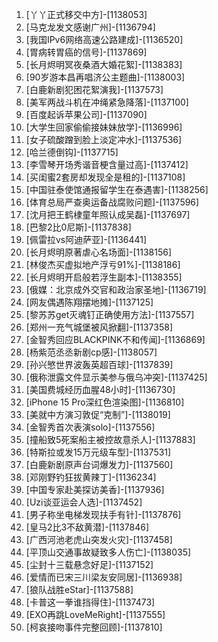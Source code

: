 
1. [丫丫正式移交中方]-[1138053]
1. [马克龙发文感谢广州]-[1136794]
1. [我国IPv6网络高速公路建成]-[1136520]
1. [胃病转胃癌的信号]-[1137869]
1. [长月烬明冥夜桑酒大婚花絮]-[1138383]
1. [90岁游本昌再唱济公主题曲]-[1138003]
1. [白鹿新剧犯困花絮演我]-[1137573]
1. [美军两战斗机在冲绳紧急降落]-[1137100]
1. [百度起诉苹果公司]-[1137090]
1. [大学生回家偷偷接妹妹放学]-[1136996]
1. [女子硫酸蹭到脸上淡定冲水]-[1137536]
1. [哈兰德倒钩]-[1137715]
1. [李雪琴开场秀谐音梗含量过高]-[1137412]
1. [买闺蜜2套房却发现全是租的]-[1137108]
1. [中国驻泰使馆通报留学生在泰遇害]-[1138256]
1. [体育总局严查奥运备战腐败问题]-[1137596]
1. [沈月把王鹤棣童年照认成吴磊]-[1137697]
1. [巴黎2比0尼斯]-[1137838]
1. [佩雷拉vs阿迪萨亚]-[1136441]
1. [长月烬明原著虐心名场面]-[1138156]
1. [林俊杰买虚拟地产浮亏91%]-[1138186]
1. [长月烬明开启般若浮生副本]-[1138355]
1. [俄媒：北京成外交官和政治家圣地]-[1136719]
1. [网友偶遇陈翔摆地摊]-[1137125]
1. [黎苏苏get灭魂钉正确使用方法]-[1137557]
1. [郑州一充气城堡被风掀翻]-[1137358]
1. [金智秀回应BLACKPINK不和传闻]-[1136869]
1. [杨紫范丞丞新剧cp感]-[1138057]
1. [孙兴慜世界波轰英超百球]-[1137839]
1. [俄称泄露文件显示美参与俄乌冲突]-[1137425]
1. [美国费城经历血腥48小时]-[1136730]
1. [iPhone 15 Pro深红色渲染图]-[1136810]
1. [美就中方演习敦促“克制”]-[1138019]
1. [金智秀首次表演solo]-[1137556]
1. [撞船致5死案船主被控故意杀人]-[1137883]
1. [特斯拉或发15万元级车型]-[1137531]
1. [白鹿新剧原声台词爆发力]-[1137560]
1. [邓刚野钓狂拔黄辣丁]-[1136234]
1. [中国专家赴美探访美香]-[1137936]
1. [Uzi谈亚运会人选]-[1137452]
1. [男子称坐电梯发现扶手有针]-[1137876]
1. [皇马2比3不敌黄潜]-[1137846]
1. [广西河池老虎山突发火灾]-[1137458]
1. [平顶山交通事故疑致多人伤亡]-[1138035]
1. [尘封十三载悬念好足]-[1137152]
1. [爱情而已宋三川梁友安同居]-[1136938]
1. [狼队战胜eStar]-[1137588]
1. [卡普这一拳谁挡得住]-[1137473]
1. [EXO再跳LoveMeRight]-[1137555]
1. [柯哀接吻事件完整回顾]-[1137810]